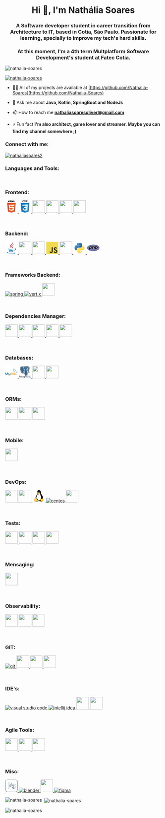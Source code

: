 <h1 align="center">Hi 👋, I'm Nathália Soares</h1>
<h3 align="center">A Software developer student in career transition from Architecture to IT, based in Cotia, São Paulo. Passionate for learning, specially to improve my tech's hard skills.</h3>
<h3 align="center">At this moment, I'm a 4th term Multplatform Software Development's student at Fatec Cotia.</h3>

<p align="left"> <img src="https://komarev.com/ghpvc/?username=nathalia-soares&label=Profile%20views&color=0e75b6&style=flat" alt="nathalia-soares" /> </p>

<p align="left"> <a href="https://github.com/ryo-ma/github-profile-trophy"><img src="https://github-profile-trophy.vercel.app/?username=nathalia-soares" alt="nathalia-soares" /></a> </p>

- 👨‍💻 All of my projects are available at [https://github.com/Nathalia-Soares](https://github.com/Nathalia-Soares)

- 💬 Ask me about **Java, Kotlin, SpringBoot and NodeJs**

- 📫 How to reach me **nathaliasoaresoliver@gmail.com**

- ⚡ Fun fact **I'm also architect, game lover and streamer. Maybe you can find my channel somewhere ;)**

<h3 align="left">Connect with me:</h3>
    <p align="left">
        <a href="https://www.linkedin.com/in/nathália-soares-77430328b" target="blank"><img align="center" src="https://raw.githubusercontent.com/rahuldkjain/github-profile-readme-generator/master/src/images/icons/Social/linked-in-alt.svg" alt="nathaliasoares2"             height="30" width="40" /></a>
    </p>

<h3 align="left">Languages and Tools:</h3>
<br>
<h3 align="left">Frontend:</h3>
    <p align="left">
        <a href="https://www.w3.org/html/" target="_blank" rel="noreferrer"> <img src="https://raw.githubusercontent.com/devicons/devicon/master/icons/html5/html5-original-wordmark.svg" alt="html5" width="40" height="40"/> </a>
        <a href="https://www.w3schools.com/css/" target="_blank" rel="noreferrer"> <img src="https://raw.githubusercontent.com/devicons/devicon/master/icons/css3/css3-original-wordmark.svg" alt="css3" width="40" height="40"/>
        <a href="https://getbootstrap.com" target="_blank" rel="noreferrer">
            <i class="devicon-bootstrap-plain">   
                <img src="https://cdn.jsdelivr.net/gh/devicons/devicon@latest/icons/bootstrap/bootstrap-original.svg" width="40" height="40"/>
            </i>
        </a>
        <a href="https://handlebarsjs.com" target="_blank" rel="noreferrer">
            <i class="devicon-handlebars-original-wordmark">
                <img src="https://cdn.jsdelivr.net/gh/devicons/devicon@latest/icons/handlebars/handlebars-original.svg" width="40" height="40"/>
            </i>
        </a>
        <a href="https://angular.dev" target="_blank" rel="noreferrer">
            <img src="https://cdn.jsdelivr.net/gh/devicons/devicon@latest/icons/angular/angular-original.svg" width="40" height="40"/>
        </a>
        <a href="https://react.dev" target="_blank" rel="noreferrer">
            <img src="https://cdn.jsdelivr.net/gh/devicons/devicon@latest/icons/react/react-original.svg" width="40" height="40"/>
        </a>
    </p>
<br>
  
<h3 align="left">Backend:</h3>
    <p align="left">
        <a href="https://www.java.com" target="_blank" rel="noreferrer"> <img src="https://raw.githubusercontent.com/devicons/devicon/master/icons/java/java-original.svg" alt="java" width="40" height="40"/> </a>
        <a href="https://kotlinlang.org" target="_blank" rel="noreferrer"> <img src="https://cdn.jsdelivr.net/gh/devicons/devicon@latest/icons/kotlin/kotlin-original.svg" width="40" height="40"/> </a>
        <a href="https://go.dev" target="_blank" rel="noreferrer"> <img src="https://cdn.jsdelivr.net/gh/devicons/devicon@latest/icons/go/go-original-wordmark.svg" width="40" height="40"/> </a>
        <a href="https://developer.mozilla.org/en-US/docs/Web/JavaScript" target="_blank" rel="noreferrer"> 
            <img src="https://raw.githubusercontent.com/devicons/devicon/master/icons/javascript/javascript-original.svg" alt="javascript" width="40" height="40"/>
        </a>
        <a href="https://www.w3schools.com/c/c_intro.php" target="_blank" rel="noreferrer"> <img src="https://cdn.jsdelivr.net/gh/devicons/devicon@latest/icons/c/c-original.svg" width="40" height="40"/> </a>
        <a href="https://www.python.org" target="_blank" rel="noreferrer"> <img src="https://raw.githubusercontent.com/devicons/devicon/master/icons/python/python-original.svg" alt="python" width="40" height="40"/> </a>
        <a href="https://www.php.net" target="_blank" rel="noreferrer"> <img src="https://raw.githubusercontent.com/devicons/devicon/master/icons/php/php-original.svg" alt="php" width="40" height="40"/> </a> 
    </p>
<br>
  
<h3 align="left">Frameworks Backend:</h3>
    <p align="left">    
      <a href="https://spring.io/" target="_blank" rel="noreferrer"> <img src="https://www.vectorlogo.zone/logos/springio/springio-icon.svg" alt="spring" width="40" height="40"/> </a>
      <a href="https://vertx.io/" target="_blank" rel="noreferrer"> <img src="https://cdn.jsdelivr.net/gh/devicons/devicon@latest/icons/vertx/vertx-plain-wordmark.svg" alt="vert.x" width="40" height="40"/> </a>
      <a href="https://nodejs.org/" target="_blank" rel="noreferrer"> <img src="https://cdn.jsdelivr.net/gh/devicons/devicon@latest/icons/nodejs/nodejs-original-wordmark.svg" width="40" height="40"/> </a> 
    </p>
<br>

<h3 align="left">Dependencies Manager:</h3>
    <p align="left">
        <a href="https://maven.apache.org" target="_blank" rel="noreferrer"> <img src="https://cdn.jsdelivr.net/gh/devicons/devicon@latest/icons/maven/maven-original.svg" width="40" height="40"/> </a>
        <a href="https://gradle.org" target="_blank" rel="noreferrer"> <img src="https://cdn.jsdelivr.net/gh/devicons/devicon@latest/icons/gradle/gradle-original.svg" width="40" height="40"/> </a>
        <a href="https://www.npmjs.com" target="_blank" rel="noreferrer"> <img src="https://cdn.jsdelivr.net/gh/devicons/devicon@latest/icons/npm/npm-original-wordmark.svg" width="40" height="40"/> </a>
        <a href="https://www.npmjs.com/package/nodemon" target="_blank" rel="noreferrer"> <img src="https://cdn.jsdelivr.net/gh/devicons/devicon@latest/icons/nodemon/nodemon-original.svg" width="40" height="40"/> </a>
        <a href="https://yaml.org" target="_blank" rel="noreferrer"> <img src="https://cdn.jsdelivr.net/gh/devicons/devicon@latest/icons/yaml/yaml-original.svg" width="40" height="40"/> </a>
    </p>
<br>

<h3 align="left">Databases:</h3>
    <p align="left">
        <a href="https://www.mysql.com/" target="_blank" rel="noreferrer"> <img src="https://raw.githubusercontent.com/devicons/devicon/master/icons/mysql/mysql-original-wordmark.svg" alt="mysql" width="40" height="40"/> </a> 
        <a href="https://www.postgresql.org" target="_blank" rel="noreferrer"> <img src="https://raw.githubusercontent.com/devicons/devicon/master/icons/postgresql/postgresql-original-wordmark.svg" alt="postgresql" width="40" height="40"/> </a>
        <a href="https://dbeaver.io/download/" target="_blank" rel="noreferrer"> <img src="https://cdn.jsdelivr.net/gh/devicons/devicon@latest/icons/dbeaver/dbeaver-original.svg" width="40" height="40"/> </a> 
        <a href="https://www.mongodb.com" target="_blank" rel="noreferrer"> <img src="https://cdn.jsdelivr.net/gh/devicons/devicon@latest/icons/mongodb/mongodb-original-wordmark.svg" width="40" height="40"/> </a>
    </p>
<br>

<h3 align="left">ORMs:</h3>
    <p align="left">
        <a href="https://hibernate.org" target="_blank" rel="noreferrer"> <img src="https://cdn.jsdelivr.net/gh/devicons/devicon@latest/icons/hibernate/hibernate-original-wordmark.svg" width="40" height="40"/> </a>
        <a href="https://sequelize.org" target="_blank" rel="noreferrer"> <img src="https://cdn.jsdelivr.net/gh/devicons/devicon@latest/icons/sequelize/sequelize-original-wordmark.svg" width="40" height="40"/> </a>
        <a href="https://mongoosejs.com" target="_blank" rel="noreferrer"> <img src="https://cdn.jsdelivr.net/gh/devicons/devicon@latest/icons/mongoose/mongoose-original-wordmark.svg" width="40" height="40"/> </a>
    </p>
<br>

<h3 align="left">Mobile:</h3>
    <p align="left">
        <a href="https://developer.android.com/develop" target="_blank" rel="noreferrer"> <img src="https://cdn.jsdelivr.net/gh/devicons/devicon@latest/icons/android/android-original.svg" width="40" height="40"/> </a>
    </p>
<br>

<h3 align="left">DevOps:</h3>
    <p align="left">
        <a href="https://www.docker.com" target="_blank" rel="noreferrer"> <img src="https://cdn.jsdelivr.net/gh/devicons/devicon@latest/icons/docker/docker-original-wordmark.svg" width="40" height="40"/> </a>
        <a href="https://www.vaultproject.io" target="_blank" rel="noreferrer"> <img src="https://cdn.jsdelivr.net/gh/devicons/devicon@latest/icons/vault/vault-original.svg" width="40" height="40"/> </a>
        <a href="https://www.linux.org/" target="_blank" rel="noreferrer"> <img src="https://raw.githubusercontent.com/devicons/devicon/master/icons/linux/linux-original.svg" alt="linux" width="40" height="40"/> </a>
        <a href="https://www.centos.org" target="_blank" rel="noreferrer"> <img src="https://cdn.jsdelivr.net/gh/devicons/devicon/icons/centos/centos-original.svg" alt="centos" width="40" height="40" /> </a>
        <a href="https://tomcat.apache.org" target="_blank" rel="noreferrer"> <img src="https://cdn.jsdelivr.net/gh/devicons/devicon@latest/icons/tomcat/tomcat-original-wordmark.svg" width="40" height="40"/> </a>
    </p>
<br>

<h3 align="left">Tests:</h3>
    <p align="left">
        <a href="https://insomnia.rest/download" target="_blank" rel="noreferrer"> <img src="https://cdn.jsdelivr.net/gh/devicons/devicon@latest/icons/insomnia/insomnia-original.svg" width="40" height="40"/> </a>
        <a href="https://www.postman.com" target="_blank" rel="noreferrer"> <img src="https://cdn.jsdelivr.net/gh/devicons/devicon@latest/icons/postman/postman-original.svg" width="40" height="40"/> </a> 
        <a href="https://swagger.io" target="_blank" rel="noreferrer"> <img src="https://cdn.jsdelivr.net/gh/devicons/devicon@latest/icons/swagger/swagger-original.svg" width="40" height="40"/> </a>
        <a href="https://jestjs.io" target="_blank" rel="noreferrer"> <img src="https://cdn.jsdelivr.net/gh/devicons/devicon@latest/icons/jest/jest-plain.svg" width="40" height="40"/> </a>    
    </p>
<br>

<h3 align="left">Mensaging:</h3>
    <p align="left">
        <a href="https://kafka.apache.org" target="_blank" rel="noreferrer"> <img src="https://cdn.jsdelivr.net/gh/devicons/devicon@latest/icons/apachekafka/apachekafka-original-wordmark.svg" width="40" height="40"/> </a>
    </p>
<br>

<h3 align="left">Observability:</h3>
    <p align="left">
        <a href="https://www.elastic.co/pt/" target="_blank" rel="noreferrer"> <img src="https://cdn.jsdelivr.net/gh/devicons/devicon@latest/icons/elasticsearch/elasticsearch-original.svg" width="40" height="40"/> </a>
        <a href="https://grafana.com" target="_blank" rel="noreferrer"> <img src="https://cdn.jsdelivr.net/gh/devicons/devicon@latest/icons/grafana/grafana-original-wordmark.svg" width="40" height="40"/> </a>
        <a href="https://www.elastic.co/pt/kibana" target="_blank" rel="noreferrer"> <img src="https://cdn.jsdelivr.net/gh/devicons/devicon@latest/icons/kibana/kibana-original.svg" width="40" height="40"/> </a> 
    </p>
<br>

<h3 align="left">GIT:</h3>
    <p align="left">
        <a href="https://git-scm.com/" target="_blank" rel="noreferrer"> <img src="https://www.vectorlogo.zone/logos/git-scm/git-scm-icon.svg" alt="git" width="40" height="40"/> </a>
        <a href="https://github.com" target="_blank" rel="noreferrer">
            <i class="devicon-github-original">
                <img src="https://cdn.jsdelivr.net/gh/devicons/devicon@latest/icons/github/github-original.svg" width="40" height="40"/>
            </i>
        </a>
        <a href="https://github.com/features/actions" target="_blank" rel="noreferrer"> <img src="https://cdn.jsdelivr.net/gh/devicons/devicon@latest/icons/githubactions/githubactions-original.svg" width="40" height="40"/> </a>
        <a href="https://about.gitlab.com" target="_blank" rel="noreferrer"> <img src="https://cdn.jsdelivr.net/gh/devicons/devicon@latest/icons/gitlab/gitlab-plain-wordmark.svg" width="40" height="40"/> </a>
    </p>
<br>

<h3 align="left">IDE's:</h3>
    <p align="left">
        <a href="https://code.visualstudio.com" target="_blank" rel="noreferrer"> <img src="https://cdn.jsdelivr.net/gh/devicons/devicon/icons/vscode/vscode-original.svg" alt="visual studio code" width="40" height="40"/> </a>
        <a href="https://www.jetbrains.com/pt-br/idea/" target="_blank" rel="noreferrer"> <img src="https://cdn.jsdelivr.net/gh/devicons/devicon/icons/intellij/intellij-original.svg" alt="intellij idea" width="40" height="40"/> </a>
        <a href="https://www.eclipse.org/downloads/" target="_blank" rel="noreferrer"> <img src="https://cdn.jsdelivr.net/gh/devicons/devicon@latest/icons/eclipse/eclipse-original.svg" width="40" height="40"/> </a>
        <a href="https://developer.android.com/studio" target="_blank" rel="noreferrer"> <img src="https://cdn.jsdelivr.net/gh/devicons/devicon@latest/icons/androidstudio/androidstudio-plain-wordmark.svg" width="40" height="40"/> </a>
    </p>
<br>

<h3 align="left">Agile Tools:</h3>
    <p align="left">
        <a href="https://www.atlassian.com/software/confluence" target="_blank" rel="noreferrer"> <img src="https://cdn.jsdelivr.net/gh/devicons/devicon@latest/icons/confluence/confluence-original-wordmark.svg" width="40" height="40"/> </a>
        <a href="https://www.atlassian.com/software/jira" target="_blank" rel="noreferrer"> <img src="https://cdn.jsdelivr.net/gh/devicons/devicon@latest/icons/jira/jira-original.svg" width="40" height="40"/> </a>
        <a href="https://slack.com/intl/pt-br" target="_blank" rel="noreferrer"> <img src="https://cdn.jsdelivr.net/gh/devicons/devicon@latest/icons/slack/slack-original.svg" width="40" height="40"/> </a> 
    </p>
<br>

<h3 align="left">Misc:</h3>
    <p align="left">
        <a href="https://www.photoshop.com/en" target="_blank" rel="noreferrer"><img src="https://raw.githubusercontent.com/devicons/devicon/master/icons/photoshop/photoshop-line.svg" alt="photoshop" width="40" height="40"/> </a> 
        <a href="https://www.blender.org" target="_blank" rel="noreferrer"> <img src="https://cdn.jsdelivr.net/gh/devicons/devicon/icons/blender/blender-original.svg" alt="blender" width="40" height="40"/> </a>
        <a href="https://www.autodesk.com/br/products/3ds-max" target="_blank" rel="noreferrer"> <img src="https://cdn.jsdelivr.net/gh/devicons/devicon@latest/icons/threedsmax/threedsmax-original.svg" width="40" height="40"/> </a>
        <a href="https://www.figma.com" target="_blank" rel="noreferrer"> <img src="https://cdn.jsdelivr.net/gh/devicons/devicon/icons/figma/figma-original.svg" alt="figma" width="40" height="40"/> </a>
    </p>


<p>
    <img align="left" src="https://github-readme-stats.vercel.app/api/top-langs?username=nathalia-soares&show_icons=true&theme=dracula&locale=en&layout=compact" alt="nathalia-soares" />
</p>

<p>&nbsp;
    <img align="center" src="https://github-readme-stats.vercel.app/api?username=nathalia-soares&show_icons=true&theme=dracula&locale=en" alt="nathalia-soares" />
</p>

<p>
    <img align="center" src="https://github-readme-streak-stats.herokuapp.com/?user=nathalia-soares&" alt="nathalia-soares" />
</p>
